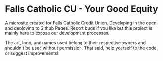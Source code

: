 # Falls Catholic CU - Your Good Equity

A microsite created for Falls Catholic Credit Union. Developing in the open and deploying to Github Pages. Report bugs if you like but this project is mainly here to expose our development processes.

The art, logo, and names used belong to their respective owners and shouldn't be used without permission. That said, help yourself to the code or suggest improvements!
